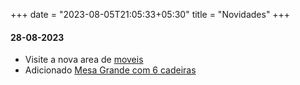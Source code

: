 +++
date = "2023-08-05T21:05:33+05:30"
title = "Novidades"
+++

#### 28-08-2023

- Visite a nova area de [moveis](../moveis/)
- Adicionado [Mesa Grande com 6 cadeiras](../moveis/mesa-grande/)